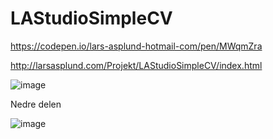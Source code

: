 # LAStudioSimpleCV
https://codepen.io/lars-asplund-hotmail-com/pen/MWqmZra

http://larsasplund.com/Projekt/LAStudioSimpleCV/index.html


![image](https://user-images.githubusercontent.com/50366078/222806699-9a38ce2c-d4ac-4863-923d-c37cc0377a75.png)

Nedre delen

![image](https://user-images.githubusercontent.com/50366078/222806740-086fa26d-c4eb-4442-a51d-7b1d520c2ec6.png)
